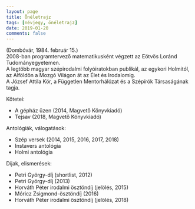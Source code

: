 ```yaml
---
layout: page
title: Önéletrajz
tags: [névjegy, önéletrajz]
date: 2019-01-20
comments: false
---
```


(Dombóvár, 1984. február 15.)   
2008-ban programtervező matematikusként végzett az Eötvös Loránd Tudományegyetemen.  
A legtöbb magyar szépirodalmi folyóiratokban publikál, az egykori Holmitól, az Alföldön a Mozgó Világon át az Élet és Irodalomig.  
A József Attila Kör, a Független Mentorhálózat és a Szépírók Társaságának tagja.

Kötetei: 


* A gépház üzen (2014, Magvető Könyvkiadó)  
* Tejsav (2018, Magvető Könyvkiadó)  

Antológiák, válogatások:  

* Szép versek (2014, 2015, 2016, 2017, 2018)  
* Instavers antológia  
* Holmi antológia  


Díjak, elismerések:


* Petri György-díj (shortlist, 2012)  
* Petri György-díj (2013)  
* Horváth Péter irodalmi ösztöndíj (jelölés, 2015)  
* Móricz Zsigmond-ösztöndíj (2016)  
* Horváth Péter irodalmi ösztöndíj (jelölés, 2018)  